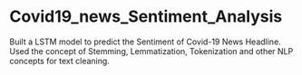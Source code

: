# Covid19_news_Sentiment_Analysis
Built a LSTM model to predict the Sentiment of Covid-19 News Headline. Used the concept of Stemming, Lemmatization, Tokenization and other NLP concepts for text cleaning.
